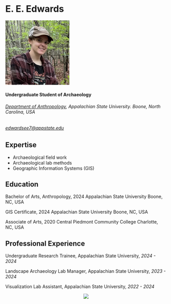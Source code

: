 E. E. Edwards
===

<img src="/Fieldwork - Lovers Branch 01.JPEG" width="200"/>

#### Undergraduate Student of Archaeology
###### [Department of Anthropology](https://anthro.appstate.edu/), Appalachian State University. Boone, North Carolina, USA

###### edwardsee7@appstate.edu

Expertise
---
- Archaeological field work
- Archaeological lab methods
- Geographic Information Systems (GIS)

Education
---
Bachelor of Arts, Anthropology, 2024
Appalachian State University
Boone, NC, USA

GIS Certificate, 2024
Appalachian State University
Boone, NC, USA

Associate of Arts, 2020
Central Piedmont Community College
Charlotte, NC, USA

Professional Experience
----
Undergraduate Research Trainee, Appalachian State University, *2024 - 2024*

Landscape Archaeology Lab Manager, Appalachian State University, *2023 - 2024*

Visualization Lab Assistant, Appalachian State University, *2022 - 2024*

<center><img src="https://static.wixstatic.com/media/257808_b4ae1119f0984c50b95e41f241861aa7~mv2.jpg/v1/fill/w_560,h_156,al_c,q_80,usm_0.66_1.00_0.01,enc_auto/asu-logo-white-600_edited.jpg" width='210'>
